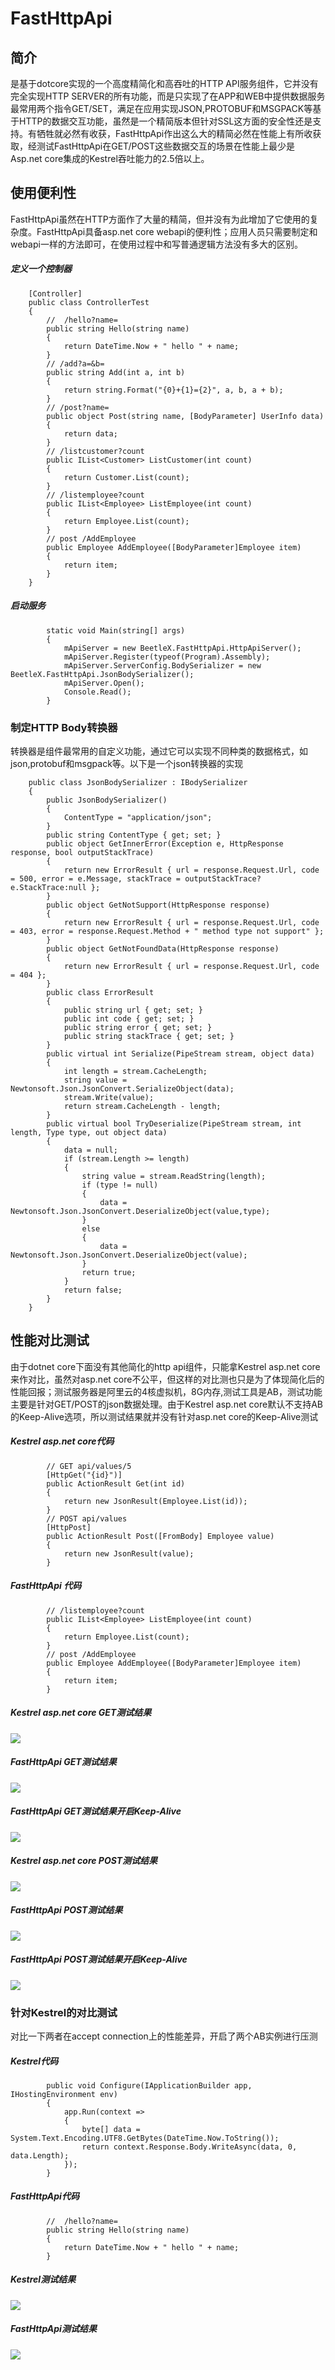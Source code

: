 # FastHttpApi
## 简介
是基于dotcore实现的一个高度精简化和高吞吐的HTTP API服务组件，它并没有完全实现HTTP SERVER的所有功能，而是只实现了在APP和WEB中提供数据服务最常用两个指令GET/SET，满足在应用实现JSON,PROTOBUF和MSGPACK等基于HTTP的数据交互功能，虽然是一个精简版本但针对SSL这方面的安全性还是支持。有牺牲就必然有收获，FastHttpApi作出这么大的精简必然在性能上有所收获取，经测试FastHttpApi在GET/POST这些数据交互的场景在性能上最少是Asp.net core集成的Kestrel吞吐能力的2.5倍以上。
## 使用便利性
FastHttpApi虽然在HTTP方面作了大量的精简，但并没有为此增加了它使用的复杂度。FastHttpApi具备asp.net core webapi的便利性；应用人员只需要制定和webapi一样的方法即可，在使用过程中和写普通逻辑方法没有多大的区别。
##### 定义一个控制器
```
    [Controller]
    public class ControllerTest
    {
        //  /hello?name=
        public string Hello(string name)
        {
            return DateTime.Now + " hello " + name;
        }
        // /add?a=&b=
        public string Add(int a, int b)
        {
            return string.Format("{0}+{1}={2}", a, b, a + b);
        }
        // /post?name=
        public object Post(string name, [BodyParameter] UserInfo data)
        {
            return data;
        }
        // /listcustomer?count
        public IList<Customer> ListCustomer(int count)
        {
            return Customer.List(count);
        }
        // /listemployee?count
        public IList<Employee> ListEmployee(int count)
        {
            return Employee.List(count);
        }
        // post /AddEmployee 
        public Employee AddEmployee([BodyParameter]Employee item)
        {
            return item;
        }
    }
```
##### 启动服务
```
        static void Main(string[] args)
        {
            mApiServer = new BeetleX.FastHttpApi.HttpApiServer();
            mApiServer.Register(typeof(Program).Assembly);
            mApiServer.ServerConfig.BodySerializer = new BeetleX.FastHttpApi.JsonBodySerializer();
            mApiServer.Open();
            Console.Read();
        }
```
### 制定HTTP Body转换器
转换器是组件最常用的自定义功能，通过它可以实现不同种类的数据格式，如json,protobuf和msgpack等。以下是一个json转换器的实现
```
    public class JsonBodySerializer : IBodySerializer
    {
        public JsonBodySerializer()
        {
            ContentType = "application/json";
        }
        public string ContentType { get; set; }
        public object GetInnerError(Exception e, HttpResponse response, bool outputStackTrace)
        {
            return new ErrorResult { url = response.Request.Url, code = 500, error = e.Message, stackTrace = outputStackTrace? e.StackTrace:null };
        }
        public object GetNotSupport(HttpResponse response)
        {
            return new ErrorResult { url = response.Request.Url, code = 403, error = response.Request.Method + " method type not support" };
        }
        public object GetNotFoundData(HttpResponse response)
        {
            return new ErrorResult { url = response.Request.Url, code = 404 };
        }
        public class ErrorResult
        {
            public string url { get; set; }
            public int code { get; set; }
            public string error { get; set; }
            public string stackTrace { get; set; }
        }
        public virtual int Serialize(PipeStream stream, object data)
        {
            int length = stream.CacheLength;
            string value = Newtonsoft.Json.JsonConvert.SerializeObject(data);
            stream.Write(value);
            return stream.CacheLength - length;
        }
        public virtual bool TryDeserialize(PipeStream stream, int length, Type type, out object data)
        {
            data = null;
            if (stream.Length >= length)
            {
                string value = stream.ReadString(length);
                if (type != null)
                {
                    data = Newtonsoft.Json.JsonConvert.DeserializeObject(value,type);
                }
                else
                {
                    data = Newtonsoft.Json.JsonConvert.DeserializeObject(value);
                }
                return true;
            }
            return false;
        }
    }
```
## 性能对比测试
由于dotnet core下面没有其他简化的http api组件，只能拿Kestrel asp.net core来作对比，虽然对asp.net core不公平，但这样的对比测也只是为了体现简化后的性能回报；测试服务器是阿里云的4核虚拟机，8G内存,测试工具是AB，测试功能主要是针对GET/POST的json数据处理。由于Kestrel asp.net core默认不支持AB的Keep-Alive选项，所以测试结果就并没有针对asp.net core的Keep-Alive测试
##### Kestrel asp.net core代码
```
        // GET api/values/5
        [HttpGet("{id}")]
        public ActionResult Get(int id)
        {
            return new JsonResult(Employee.List(id));
        }
        // POST api/values
        [HttpPost]
        public ActionResult Post([FromBody] Employee value)
        {
            return new JsonResult(value);
        }
```
##### FastHttpApi 代码
```
        // /listemployee?count
        public IList<Employee> ListEmployee(int count)
        {
            return Employee.List(count);
        }
        // post /AddEmployee 
        public Employee AddEmployee([BodyParameter]Employee item)
        {
            return item;
        }
```
##### Kestrel asp.net core GET测试结果
![](http://m.qpic.cn/psb?/V10qzUzd2wklm2/VuvT0BKCBF*N1Z8pSSxW08iiQ9H6PD*QYdT2wbupO2A!/b/dDQBAAAAAAAA&bo=TAIXAQAAAAADF2o!&rf=viewer_4) 
##### FastHttpApi GET测试结果
![](http://m.qpic.cn/psb?/V10qzUzd2wklm2/quX*F8j.xsapnno96AGGQj8W54lonRnAWbOfrAgOutk!/b/dDQBAAAAAAAA&bo=UQIZAQAAAAADF3k!&rf=viewer_4) 
##### FastHttpApi GET测试结果开启Keep-Alive
![](http://m.qpic.cn/psb?/V10qzUzd2wklm2/aIk2H6Ubjs.yusEAjlvoKUOoERu72RVkihquHvYZ6w4!/b/dDQBAAAAAAAA&bo=TgIzAQAAAAADF0w!&rf=viewer_4) 
##### Kestrel asp.net core POST测试结果
![](http://m.qpic.cn/psb?/V10qzUzd2wklm2/Oa1tQI2xvk*BVAh0FhOJdx43HLNJJwaSKkF5o0DJB44!/b/dDABAAAAAAAA&bo=TgJHAQAAAAADFzg!&rf=viewer_4) 
##### FastHttpApi POST测试结果
![](http://m.qpic.cn/psb?/V10qzUzd2wklm2/79wH0rjFkqdZE.3zok.a2hVwF8ZuDRlTU1oiky631bI!/b/dC0BAAAAAAAA&bo=SQJHAQAAAAADFz8!&rf=viewer_4) 
##### FastHttpApi POST测试结果开启Keep-Alive
![](http://m.qpic.cn/psb?/V10qzUzd2wklm2/mSpgZ6xd2dJ15ivF6xAZBcFq6xyTjM54g5ldrFOGUBA!/b/dDEBAAAAAAAA&bo=TAJXAQAAAAADFyo!&rf=viewer_4) 

### 针对Kestrel的对比测试
对比一下两者在accept connection上的性能差异，开启了两个AB实例进行压测
##### Kestrel代码
```
        public void Configure(IApplicationBuilder app, IHostingEnvironment env)
        {
            app.Run(context =>
            {
                byte[] data = System.Text.Encoding.UTF8.GetBytes(DateTime.Now.ToString());
                return context.Response.Body.WriteAsync(data, 0, data.Length);
            });
        }
```
##### FastHttpApi代码
```
        //  /hello?name=
        public string Hello(string name)
        {
            return DateTime.Now + " hello " + name;
        }
```
##### Kestrel测试结果
![](http://m.qpic.cn/psb?/V10qzUzd2wklm2/vGOg5tAvlK2gp39JyPOddKk3KFhwm9zf*CwmwauKJYQ!/b/dDcBAAAAAAAA&bo=4AMhAQAAAAADF*E!&rf=viewer_4) 
##### FastHttpApi测试结果
![](http://m.qpic.cn/psb?/V10qzUzd2wklm2/f7X9I9QuKiW5WGF1LoYZehEcTCir3iC5Cgcu4QnOPY8!/b/dDYBAAAAAAAA&bo=ygMhAQAAAAADF9s!&rf=viewer_4) 
